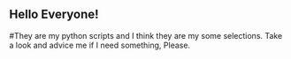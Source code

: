 ## Hello Everyone!
#They are my python scripts and I think they are my some selections.
Take a look and advice me if I need something, Please.

